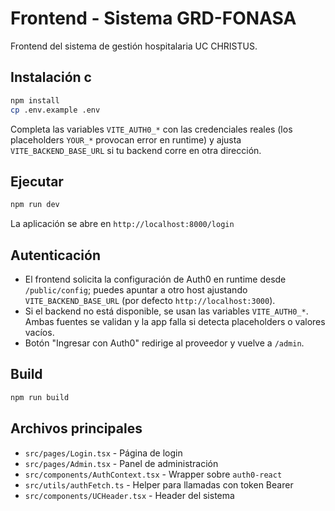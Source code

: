 # Frontend - Sistema GRD-FONASA

Frontend del sistema de gestión hospitalaria UC CHRISTUS.

## Instalación c

```bash
npm install 
cp .env.example .env
``` 

Completa las variables `VITE_AUTH0_*` con las credenciales reales (los placeholders `YOUR_*` provocan error en runtime) y ajusta `VITE_BACKEND_BASE_URL` si tu backend corre en otra dirección.

## Ejecutar

```bash
npm run dev
```

La aplicación se abre en `http://localhost:8000/login`

## Autenticación

- El frontend solicita la configuración de Auth0 en runtime desde `/public/config`; puedes apuntar a otro host ajustando `VITE_BACKEND_BASE_URL` (por defecto `http://localhost:3000`).
- Si el backend no está disponible, se usan las variables `VITE_AUTH0_*`. Ambas fuentes se validan y la app falla si detecta placeholders o valores vacíos.
- Botón "Ingresar con Auth0" redirige al proveedor y vuelve a `/admin`.

## Build

```bash
npm run build
```

## Archivos principales

- `src/pages/Login.tsx` - Página de login
- `src/pages/Admin.tsx` - Panel de administración
- `src/components/AuthContext.tsx` - Wrapper sobre `auth0-react`
- `src/utils/authFetch.ts` - Helper para llamadas con token Bearer
- `src/components/UCHeader.tsx` - Header del sistema
